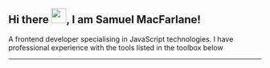 ## Hi there <img src="https://raw.githubusercontent.com/MartinHeinz/MartinHeinz/master/wave.gif" width="30px">, I am Samuel MacFarlane!

A frontend developer specialising in JavaScript technologies. I have professional experience with the tools listed in the toolbox below

---
